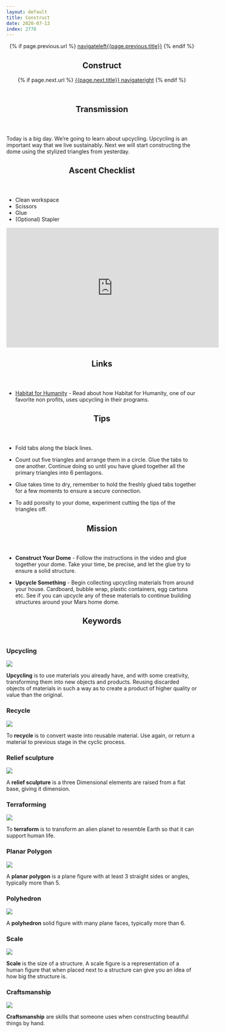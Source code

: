 ```yaml
---
layout: default
title: Construct
date: 2020-07-13
index: 2778
---
```


<article id="Class">
        <header>
                {% if page.previous.url %}
                        <a class="prev" href="{{page.previous.url}}"><span class="icon">navigateleft</span>{{page.previous.title}}</a>
                {% endif %}
                <h1>Construct</h1>
                {% if page.next.url %}
                        <a class="next" href="{{page.next.url}}">{{page.next.title}} <span class="icon">navigateright</span></a>
                {% endif %}
        </header>
        <section class="class-transmission">
                <header>
                        <h2>Transmission</h2>
                </header>
                <p>Today is a big day. We’re going to learn about upcycling. Upcycling is an important way that we live sustainably. Next we will start constructing the dome using the stylized triangles from yesterday.</p>
        </section>
        <section class="class-ascent_checklist">
                <header>
                        <h2>Ascent Checklist</h2>
                </header>
                <ul>
                        <li data-icon="✨">Clean workspace</li>
                        <li data-icon="✂️">Scissors</li>
                        <li data-icon="📎">Glue</li>
                        <li data-icon="➕">(Optional) Stapler</li>
                </ul>
        </section>
        <section class="video">
                <iframe width="560" height="315" src="https://www.youtube.com/embed/_uQ8w-WXPQs" frameborder="0" allow="accelerometer; autoplay; encrypted-media; gyroscope; picture-in-picture" allowfullscreen></iframe>
        </section>
        <section class="class-links">
                <header>
                        <h2>Links</h2>
                </header>
                <ul>
                        <li data-icon="🌎"><a href="https://www.habitat.org/stories/what-is-upcycling " target="_blank">Habitat for Humanity</a> - Read about how Habitat for Humanity, one of our favorite non profits, uses upcycling in their programs.</li>
                </ul>
        </section>
        <section class="class-tips">
                <header>
                        <h2>Tips</h2>
                </header>
                <ul>
                        <li data-icon="📌">
                                <p>Fold tabs along the black lines.</p>
                        </li>
                        <li data-icon="📌">
                                <p>Count out five triangles and arrange them in a circle. Glue the tabs to one another. Continue doing so until you have glued together all the primary triangles into  6 pentagons.</p>
                        </li>
                        <li data-icon="📌">
                                <p>Glue takes time to dry, remember to hold the freshly glued tabs together for a few moments to ensure a secure connection.</p>
                        </li>
                        <li data-icon="📌">
                                <p>To add porosity to your dome, experiment cutting the tips of the triangles off.</p>
                        </li>
                </ul>
        </section><!-- end class-tips-->
        <section class="class-mission">
                <header>
                        <h2>Mission</h2>
                </header>
                <ul>
                        <li data-icon="📎🔺">
                                <p><strong>Construct Your Dome</strong> - Follow the instructions in the video and glue together your dome. Take your time, be precise, and let the glue try to ensure a solid structure. </p>
                        </li>
                        <li data-icon="📦">
                                <p><strong>Upcycle Something</strong> -  Begin collecting upcycling materials from around your house. Cardboard, bubble wrap, plastic containers, egg cartons etc. See if you can upcycle any of these materials to continue building structures around your Mars home dome.</p>
                        </li>
                </ul>
        </section><!-- end class-mission -->
         <section class="class-keywords">
                <header>
                        <h2>Keywords</h2>
                </header>
                <div class="card">
                        <div class="card-front">
                                <h3>Upcycling</h3>
                                <div class="image-container">
                                        <img src="/img/keywords/upcycling.jpg">
                                </div>
                        </div>
                        <div class="card-back">
                                <p><strong>Upcycling</strong> is to use materials you already have, and with some creativity, transforming them into new objects and products. Reusing discarded objects of materials in such a way as to create a product of higher quality or value than the original.</p>
                        </div>
                </div><!-- card -->
                <div class="card">
                        <div class="card-front">
                                <h3>Recycle</h3>
                                <div class="image-container">
                                        <img src="/img/keywords/recycle.jpg">
                                </div>
                        </div>
                        <div class="card-back">
                                <p>To <strong>recycle</strong> is to convert waste into reusable material. Use again, or return a material to previous stage in the cyclic process.</p>
                        </div>
                </div><!-- card -->
                <div class="card">
                        <div class="card-front">
                                <h3>Relief sculpture</h3>
                                <div class="image-container">
                                        <img src="/img/keywords/relief_sculpture.jpg">
                                </div>
                        </div>
                        <div class="card-back">
                                <p>A <strong>relief sculpture</strong> is a three Dimensional elements are raised from a flat base, giving it dimension.</p>
                        </div>
                </div><!-- card -->
                <div class="card">
                        <div class="card-front">
                                <h3>Terraforming</h3>
                                <div class="image-container">
                                        <img src="/img/keywords/terraforming.jpg">
                                </div>
                        </div>
                        <div class="card-back">
                                <p>To <strong>terraform</strong> is to transform an alien planet to resemble Earth so that it can support human life.</p>
                        </div>
                </div><!-- card -->
                <div class="card">
                        <div class="card-front">
                                <h3>Planar Polygon</h3>
                                <div class="image-container">
                                        <img src="/img/keywords/planar_polygon.jpg">
                                </div>
                        </div>
                        <div class="card-back">
                                <p>A <strong>planar polygon</strong> is a plane figure with  at least 3 straight sides or angles, typically more than 5.</p>
                        </div>
                </div><!-- card -->
                <div class="card">
                        <div class="card-front">
                                <h3>Polyhedron</h3>
                                <div class="image-container">
                                        <img src="/img/keywords/polyhedron.jpg">
                                </div>
                        </div>
                        <div class="card-back">
                                <p>A <strong>polyhedron</strong> solid figure with many plane faces, typically more than 6.</p>
                        </div>
                </div><!-- card -->
                <div class="card">
                        <div class="card-front">
                                <h3>Scale</h3>
                                <div class="image-container">
                                        <img src="/img/keywords/scale.jpg">
                                </div>
                        </div>
                        <div class="card-back">
                                <p><strong>Scale</strong> is the size of a structure. A scale figure is a representation of a human figure that when placed next to a structure can give you an idea of how big the structure is.</p>
                        </div>
                </div><!-- card -->
                <div class="card">
                        <div class="card-front">
                                <h3>Craftsmanship</h3>
                                <div class="image-container">
                                        <img src="/img/keywords/craftsmanship.jpg">
                                </div>
                        </div>
                        <div class="card-back">
                                <p><strong>Craftsmanship</strong> are skills that someone uses when constructing beautiful things by hand.</p>
                        </div>
                </div><!-- card -->
        </section><!-- end class-keywords -->
</article>
